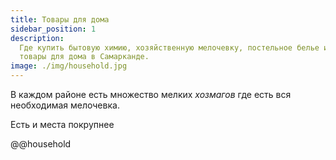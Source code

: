 ```yaml
---
title: Товары для дома
sidebar_position: 1
description:
  Где купить бытовую химию, хозяйственную мелочевку, постельное белье и другие
  товары для дома в Самарканде.
image: ./img/household.jpg
---
```


В каждом районе есть множество мелких _хозмагов_ где есть вся необходимая
мелочевка.

Есть и места покрупнее

@@household
